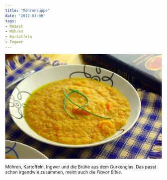 ```yaml
---
title: "Möhrensuppe"
date: "2012-03-08" 
tags:
- Rezept
- Möhren
- Kartoffeln
- Ingwer
---
```


[![](images/imgp8667.jpg "IMGP8667")](http://apfeleimer.wordpress.com/2012/03/08/mohrensuppe/imgp8667/)

Möhren, Kartoffeln, Ingwer und die Brühe aus dem Gurkenglas. Das passt schon irgendwie zusammen, meint auch die _Flavor Bible_.
